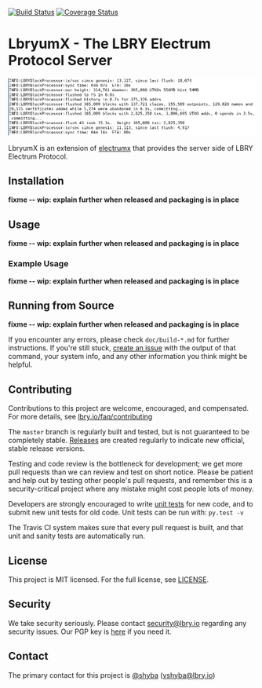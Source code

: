 [![Build Status](https://travis-ci.org/lbryio/lbryumx.svg?branch=master)](https://travis-ci.org/lbryio/lbryumx)
[![Coverage Status](https://coveralls.io/repos/github/lbryio/lbryumx/badge.svg)](https://coveralls.io/github/lbryio/lbryumx)

# LbryumX - The LBRY Electrum Protocol Server

![LbryumX running](images/screenshot.jpg "LbryumX screenshot")

LbryumX is an extension of [electrumx](https://github.com/kyuupichan/electrumx) that provides the server side of LBRY Electrum Protocol.

## Installation

**fixme -- wip: explain further when released and packaging is in place**

## Usage

**fixme -- wip: explain further when released and packaging is in place**

### Example Usage

**fixme -- wip: explain further when released and packaging is in place**

## Running from Source

**fixme -- wip: explain further when released and packaging is in place**

If you encounter any errors, please check `doc/build-*.md` for further instructions. If you're still stuck, [create an issue](https://github.com/lbryio/lbryumx/issues/new) with the output of that command, your system info, and any other information you think might be helpful.

## Contributing

Contributions to this project are welcome, encouraged, and compensated. For more details, see [lbry.io/faq/contributing](https://lbry.io/faq/contributing)

The `master` branch is regularly built and tested, but is not guaranteed to be
completely stable. [Releases](https://github.com/lbryio/lbryumx/releases) are created
regularly to indicate new official, stable release versions.

Testing and code review is the bottleneck for development; we get more pull
requests than we can review and test on short notice. Please be patient and help out by testing
other people's pull requests, and remember this is a security-critical project where any mistake might cost people
lots of money.

Developers are strongly encouraged to write [unit tests](/doc/unit-tests.md) for new code, and to
submit new unit tests for old code. Unit tests can be run with: `py.test -v`

The Travis CI system makes sure that every pull request is built, and that unit and sanity tests are automatically run.

## License

This project is MIT licensed. For the full license, see [LICENSE](LICENSE).

## Security

We take security seriously. Please contact security@lbry.io regarding any security issues.
Our PGP key is [here](https://keybase.io/lbry/key.asc) if you need it.

## Contact

The primary contact for this project is [@shyba](https://github.com/shyba) (vshyba@lbry.io)
